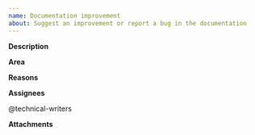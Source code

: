 ```yaml
---
name: Documentation improvement
about: Suggest an improvement or report a bug in the documentation
---
```


<!-- Thank you for your contribution. Before you submit the issue:
1. Search open and closed issues for duplicates.
2. Read the contributing guidelines.
3. Assign the Documentation project.
-->

**Description**

<!-- Provide a clear and concise description of the potential documentation improvement.-->

**Area**

<!-- Provide the area the document refers to. For example, write: 
* Application Connector
* Event Mesh
* Kyma Environment Broker
* Rafter -->

**Reasons**

<!-- Explain why we should improve the document. -->

**Assignees**

@technical-writers

**Attachments**

<!-- Attach any files, links, code samples, or screenshots that will convince us to your idea. -->
